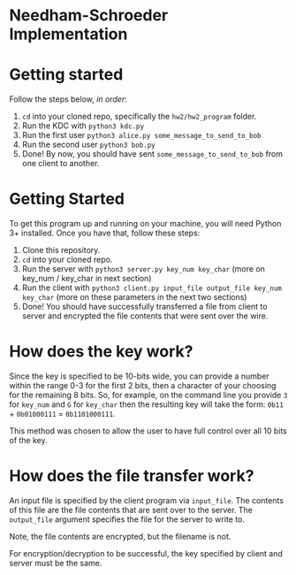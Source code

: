# Needham-Schroeder Implementation

# Getting started
Follow the steps below, _in order_:
1. `cd` into your cloned repo, specifically the `hw2/hw2_program` folder.
2. Run the KDC with `python3 kdc.py`
3. Run the first user `python3 alice.py some_message_to_send_to_bob`
4. Run the second user `python3 bob.py`
5. Done!
By now, you should have sent `some_message_to_send_to_bob` from one client to another.





# Getting Started
To get this program up and running on your machine, you will need Python 3+ installed. Once you have that, follow these steps:
1. Clone this repository.
2. `cd` into your cloned repo.
3. Run the server with `python3 server.py key_num key_char` (more on key_num / key_char in next section)
4. Run the client with `python3 client.py input_file output_file key_num key_char` (more on these parameters in the next two sections)
5. Done! You should have successfully transferred a file from client to server and encrypted the file contents that were sent over the wire.

# How does the key work?
Since the key is specified to be 10-bits wide, you can provide a number within the range 0-3 for the first 2 bits, then a character of your choosing for the remaining 8 bits. So, for example, on the command line you provide `3` for `key_num` and `G` for `key_char` then the resulting key will take the form: `0b11` + `0b01000111` = `0b1101000111`.

This method was chosen to allow the user to have full control over all 10 bits of the key.

# How does the file transfer work?
An input file is specified by the client program via `input_file`. The contents of this file are the file contents that are sent over to the server. The `output_file` argument specifies the file for the server to write to.

Note, the file contents are encrypted, but the filename is not.

For encryption/decryption to be successful, the key specified by client and server must be the same.
